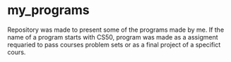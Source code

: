 # my_programs
Repository was made to present some of the programs made by me. If the name of a program starts with CS50, program was made as a assigment requaried to pass courses problem sets or as a final project of a specifict cours. 
